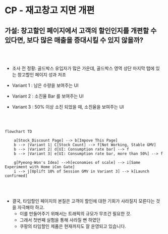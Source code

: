# CP - 재고창고 지면 개편

## 가설: 창고할인 페이지에서 고객의 할인인지를 개편할 수 있다면, 보다 많은 매출을 증대시킬 수 있지 않을까?

<br><br>

* 조사 전 정황: 골드박스 유입자가 많은 가운데, 골드박스 영역 상단 마지막 탭에 있는 창고할인 페이지 성과 저조
  
* Variant 1 : 남은 수량을 보여주는 UI
* Variant 2 : 소진율 Bar 를 보여주는 UI
* Variant 3 : 50% 이상 소진 되었을 때, 소진율을 보여주는 UI

<br><br>

```mermaid
flowchart TD

    a[Stock_Discount Page] --> b[Impove This Page]
    b --> |Variant 1| C[Stock Count] --> f[Not Working, Stable GMV]
    b --> |Variant 2| d[UI: Consumption rate bar] --> f
    b --> |Variant 3| e[UI: Consumption rate bar, more than 50%] --> f
    
    g[Pyeong-Won's Idea] -->h[economies of scale] --> i[Same Experiment with Home iCon Gate]
    i --> j[Uplift 10% of Session GMV in Variant 3] --> k[Launch confirmed]

```
<br><br>
* 결국, 타임할인 페이지의 본질은 고객이 할인에 대한 기회가 사라질지 모른다는 것을 자극해야 하고.
  * 이를 만들어주기 위해서는 트래픽의 규모가 무조건 필요한 것.
  * 그래서 첫번째 실험을 통해 사라질 뻔 하였던 
  * 쿠팡의 타임할인 제품은 현재까지도 잘 운영되고 있습니다.
